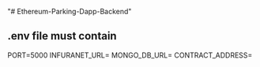 "# Ethereum-Parking-Dapp-Backend" 

## .env file must contain

PORT=5000
INFURANET_URL=
MONGO_DB_URL=
CONTRACT_ADDRESS=
